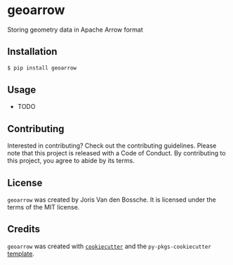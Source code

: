 # geoarrow

Storing geometry data in Apache Arrow format

## Installation

```bash
$ pip install geoarrow
```

## Usage

- TODO

## Contributing

Interested in contributing? Check out the contributing guidelines. Please note that this project is released with a Code of Conduct. By contributing to this project, you agree to abide by its terms.

## License

`geoarrow` was created by Joris Van den Bossche. It is licensed under the terms of the MIT license.

## Credits

`geoarrow` was created with [`cookiecutter`](https://cookiecutter.readthedocs.io/en/latest/) and the `py-pkgs-cookiecutter` [template](https://github.com/py-pkgs/py-pkgs-cookiecutter).
